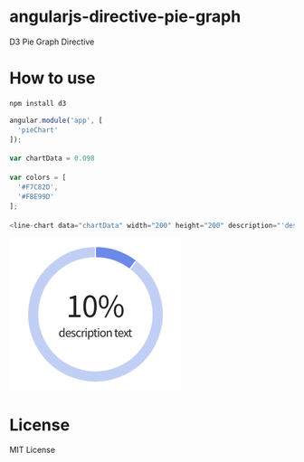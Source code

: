 # angularjs-directive-pie-graph
D3 Pie Graph Directive

# How to use
```npm
npm install d3
```

```javascript
angular.module('app', [
  'pieChart'
]);

var chartData = 0.098

var colors = [
  '#F7C82D',
  '#FBE99D'
];

<line-chart data="chartData" width="200" height="200" description="'description text'" colors="colors"></line-chart>
```

![demo.png](/demo.png "demo")

# License
MIT License
